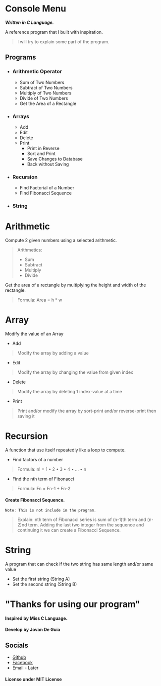 # Console Menu
***Written in C Language.***

A reference program that I built with inspiration.

> I will try to explain some part of the program.


## Programs
- ### Arithmetic Operator
    - Sum of Two Numbers
    - Subtract of Two Numbers
    - Multiply of Two Numbers
    - Divide of Two Numbers
    - Get the Area of a Rectangle
- ### Arrays
    - Add
    - Edit
    - Delete
    - Print
        - Print in Reverse
        - Sort and Print
        - Save Changes to Database
        - Back without Saving
- ### Recursion
    - Find Factorial of a Number
    - Find Fibonacci Sequence
- ### String


# Arithmetic

Compute 2 given numbers using a selected arithmetic.

> Arithmetics: 
> - Sum
> - Subtract
> - Multiply
> - Divide

Get the area of a rectangle by multiplying the height and width of the rectangle.
> Formula: Area = h * w


# Array
Modify the value of an Array

- Add
> Modify the array by adding a value

- Edit
> Modify the array by changing the value from given index

- Delete
> Modify the array by deleting 1 index-value at a time

- Print
> Print and/or modify the array by sort-print and/or reverse-print then saving it


# Recursion
A function that use itself repeatedly like a loop to compute.

- Find factors of a number
> Formula: n! = 1 • 2 • 3 • 4 • … • n

- Find the nth term of Fibonacci
> Formula: Fn = Fn-1 + Fn-2

#### Create Fibonacci Sequence.
`Note: This is not include in the program.`

> Explain: nth term of Fibonacci series is sum of (n-1)th term and (n-2)nd term.
> Adding the last two integer from the sequence and continuing it we can create a Fibonacci Sequence.


# String
A program that can check if the two string has same length and/or same value

- Set the first string (String A)
- Set the second string (String B)


# "Thanks for using our program"

#### Inspired by Miss C Language.

#### Develop by Jovan De Guia

## Socials

- [Github](https://github.com/jxmked)
- [Facebook](https://www.facebook.com/deguia25)
- Email - Later 

#### License under MIT License